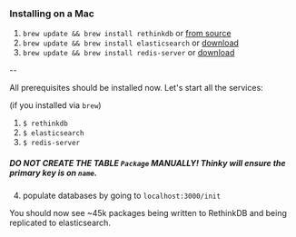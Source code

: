 ### Installing on a Mac
1) `brew update && brew install rethinkdb` or [from source](https://www.rethinkdb.com/docs/install/osx/)   
2) `brew update && brew install elasticsearch` or [download](https://www.elastic.co/downloads/elasticsearch)   
3) `brew update && brew install redis-server` or [download](http://redis.io/download)   


--

All prerequisites should be installed now.
Let's start all the services:
   
(if you installed via `brew`)   
1) `$ rethinkdb`   
2) `$ elasticsearch`   
3) `$ redis-server`   
##### DO NOT CREATE THE TABLE `Package` MANUALLY! Thinky will ensure the primary key is on `name`.  
4) populate databases by going to `localhost:3000/init`
   
You should now see ~45k packages being written to RethinkDB and being replicated to elasticsearch.
 
